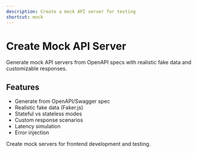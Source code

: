 ```yaml
---
description: Create a mock API server for testing
shortcut: mock
---
```


# Create Mock API Server

Generate mock API servers from OpenAPI specs with realistic fake data and customizable responses.

## Features

- Generate from OpenAPI/Swagger spec
- Realistic fake data (Faker.js)
- Stateful vs stateless modes
- Custom response scenarios
- Latency simulation
- Error injection

Create mock servers for frontend development and testing.
